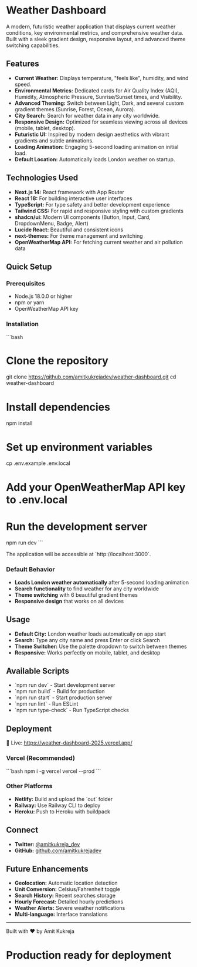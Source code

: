 # Weather Dashboard

A modern, futuristic weather application that displays current weather conditions, key environmental metrics, and comprehensive weather data. Built with a sleek gradient design, responsive layout, and advanced theme switching capabilities.

## Features

- **Current Weather:** Displays temperature, "feels like", humidity, and wind speed.
- **Environmental Metrics:** Dedicated cards for Air Quality Index (AQI), Humidity, Atmospheric Pressure, Sunrise/Sunset times, and Visibility.
- **Advanced Theming:** Switch between Light, Dark, and several custom gradient themes (Sunrise, Forest, Ocean, Aurora).
- **City Search:** Search for weather data in any city worldwide.
- **Responsive Design:** Optimized for seamless viewing across all devices (mobile, tablet, desktop).
- **Futuristic UI:** Inspired by modern design aesthetics with vibrant gradients and subtle animations.
- **Loading Animation:** Engaging 5-second loading animation on initial load.
- **Default Location:** Automatically loads London weather on startup.

## Technologies Used

- **Next.js 14:** React framework with App Router
- **React 18:** For building interactive user interfaces
- **TypeScript:** For type safety and better development experience
- **Tailwind CSS:** For rapid and responsive styling with custom gradients
- **shadcn/ui:** Modern UI components (Button, Input, Card, DropdownMenu, Badge, Alert)
- **Lucide React:** Beautiful and consistent icons
- **next-themes:** For theme management and switching
- **OpenWeatherMap API:** For fetching current weather and air pollution data

## Quick Setup

### Prerequisites

- Node.js 18.0.0 or higher
- npm or yarn
- OpenWeatherMap API key

### Installation

\`\`\`bash
# Clone the repository
git clone https://github.com/amitkukrejadev/weather-dashboard.git
cd weather-dashboard

# Install dependencies
npm install

# Set up environment variables
cp .env.example .env.local
# Add your OpenWeatherMap API key to .env.local

# Run the development server
npm run dev
\`\`\`

The application will be accessible at \`http://localhost:3000\`.

### Default Behavior

- **Loads London weather automatically** after 5-second loading animation
- **Search functionality** to find weather for any city worldwide
- **Theme switching** with 6 beautiful gradient themes
- **Responsive design** that works on all devices

## Usage

- **Default City:** London weather loads automatically on app start
- **Search:** Type any city name and press Enter or click Search
- **Theme Switcher:** Use the palette dropdown to switch between themes
- **Responsive:** Works perfectly on mobile, tablet, and desktop

## Available Scripts

- \`npm run dev\` - Start development server
- \`npm run build\` - Build for production
- \`npm run start\` - Start production server
- \`npm run lint\` - Run ESLint
- \`npm run type-check\` - Run TypeScript checks

## Deployment
🚀 Live: https://weather-dashboard-2025.vercel.app/


### Vercel (Recommended)

\`\`\`bash
npm i -g vercel
vercel --prod
\`\`\`

### Other Platforms

- **Netlify:** Build and upload the \`out\` folder
- **Railway:** Use Railway CLI to deploy
- **Heroku:** Push to Heroku with buildpack

## Connect

- **Twitter:** [@amitkukreja_dev](https://x.com/amitkukreja_dev)
- **GitHub:** [github.com/amitkukrejadev](https://github.com/amitkukrejadev)

## Future Enhancements

- **Geolocation:** Automatic location detection
- **Unit Conversion:** Celsius/Fahrenheit toggle
- **Search History:** Recent searches storage
- **Hourly Forecast:** Detailed hourly predictions
- **Weather Alerts:** Severe weather notifications
- **Multi-language:** Interface translations

---

Built with ❤️ by Amit Kukreja
# Production ready for deployment

